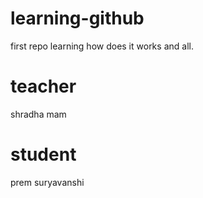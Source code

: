 # learning-github
first repo learning how does it works and all.

# teacher
shradha mam

# student
prem suryavanshi


